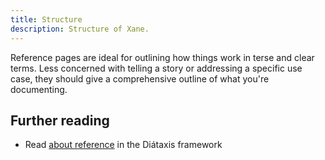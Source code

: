 ```yaml
---
title: Structure
description: Structure of Xane.
---
```


Reference pages are ideal for outlining how things work in terse and clear terms.
Less concerned with telling a story or addressing a specific use case, they should give a comprehensive outline of what you're documenting.

## Further reading

-   Read [about reference](https://diataxis.fr/reference/) in the Diátaxis framework
